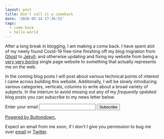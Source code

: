 ```yaml
---
layout: post
title: Don't call it a comeback
date: '2020-05-14 17:36:52'
tags: 
  - come-back
  - hello-world
---
```


After a long break in blogging, I am making a come back. I have spent alot of my newly found Covid-19 free-time finishing off my blog migration from [Ghost](https://ghost.org) to [Jekyll](https://jekyllrb.com); and otherwise updating and fixing my website from being a [very very boring](https://web.archive.org/web/20180831040610/https://jden.me/) single page website to something that actually represents me on the web.

In the coming blog posts I will post about various technical points of interest I came across building this website. Additonally, I will be slowly introducing various categories, verticals, columns to write about a broad variety of subjects. In the interium to avoid missing out any of my *frequently updated* blog posts you can subscribe to my news letter below.

<form
  action="https://buttondown.email/api/emails/embed-subscribe/jden"
  method="post"
  target="popupwindow"
  onsubmit="window.open('https://buttondown.email/jden', 'popupwindow')"
  class="embeddable-buttondown-form"
>
  <label for="bd-email">Enter your email</label>
  <input type="email" name="email" id="bd-email">
  <input type="hidden" value="1" name="embed"></input>
  <input type="submit" value="Subscribe"></input>
  <p>
    <a href="https://buttondown.email" target="_blank">Powered by Buttondown.</a>
  </p>
</form> 

Expect an email from me soon, if I don't I give you permission to bug me over [email](/about#contact) or [Twitter](https://twitter.com/jden).